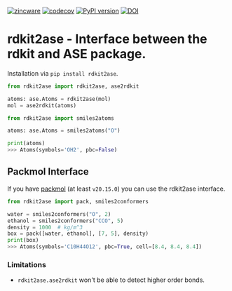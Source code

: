 [![zincware](https://img.shields.io/badge/Powered%20by-zincware-darkcyan)](https://github.com/zincware)
[![codecov](https://codecov.io/gh/zincware/rdkit2ase/graph/badge.svg?token=Q0VIN03185)](https://codecov.io/gh/zincware/rdkit2ase)
[![PyPI version](https://badge.fury.io/py/rdkit2ase.svg)](https://badge.fury.io/py/rdkit2ase)
[![DOI](https://zenodo.org/badge/DOI/10.5281/zenodo.15423477.svg)](https://doi.org/10.5281/zenodo.15423477)

# rdkit2ase - Interface between the rdkit and ASE package.

Installation via `pip install rdkit2ase`.

```py
from rdkit2ase import rdkit2ase, ase2rdkit

atoms: ase.Atoms = rdkit2ase(mol)
mol = ase2rdkit(atoms)
```

```py
from rdkit2ase import smiles2atoms

atoms: ase.Atoms = smiles2atoms("O")

print(atoms)
>>> Atoms(symbols='OH2', pbc=False)
```

## Packmol Interface

If you have [packmol](https://github.com/m3g/packmol) (at least `v20.15.0`) you
can use the rdkit2ase interface.

```py
from rdkit2ase import pack, smiles2conformers

water = smiles2conformers("O", 2)
ethanol = smiles2conformers("CCO", 5)
density = 1000  # kg/m^3
box = pack([water, ethanol], [7, 5], density)
print(box)
>>> Atoms(symbols='C10H44O12', pbc=True, cell=[8.4, 8.4, 8.4])
```

### Limitations

- `rdkit2ase.ase2rdkit` won't be able to detect higher order bonds.
